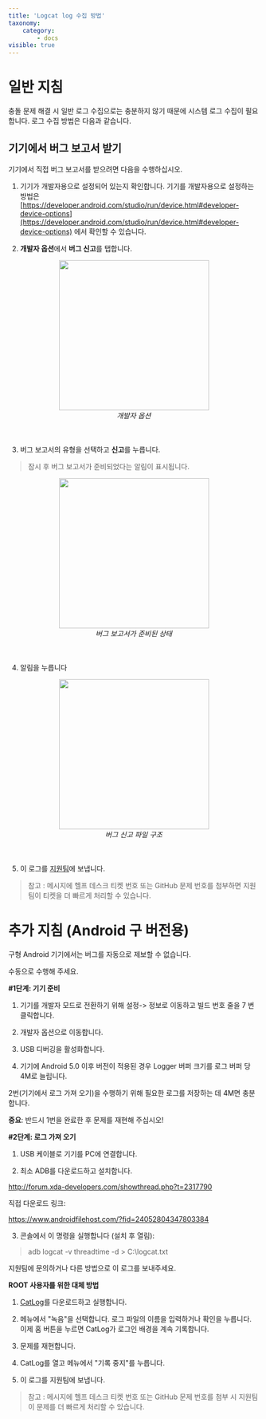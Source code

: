 ```yaml
---
title: 'Logcat log 수집 방법'
taxonomy:
    category:
        - docs
visible: true
---
```

# 일반 지침

충돌 문제 해결 시 일반 로그 수집으로는 충분하지 않기 때문에 시스템 로그 수집이 필요합니다. 로그 수집 방법은 다음과 같습니다.

## 기기에서 버그 보고서 받기

기기에서 직접 버그 보고서를 받으려면 다음을 수행하십시오.

1) 기기가 개발자용으로 설정되어 있는지 확인합니다. 기기를 개발자용으로 설정하는 방법은 [https://developer.android.com/studio/run/device.html#developer-device-options](https://developer.android.com/studio/run/device.html#developer-device-options) 에서 확인할 수 있습니다.

2) **개발자 옵션**에서 **버그 신고**를 탭합니다.

<center><img src="https://cdn.adguard.com/public/Adguard/kb/newscreenshots/Ko/LogCat/kor1.png" width="301" /></center>
<center><i>개발자 옵션</i></center>
<br><br>

3) 버그 보고서의 유형을 선택하고 **신고**를 누릅니다.
>잠시 후 버그 보고서가 준비되었다는 알림이 표시됩니다.

<center><img src="https://cdn.adguard.com/public/Adguard/kb/newscreenshots/Ko/LogCat/kor2.png" width="301" /></center>
<center><i>버그 보고서가 준비된 상태</i></center>
<br><br>

4) 알림을 누릅니다

<center><img src="https://cdn.adguard.com/public/Adguard/kb/newscreenshots/Ko/LogCat/3.png" width="301" /></center>
<center><i>버그 신고 파일 구조</i></center>
<br><br>

5) 이 로그를 [지원팀](mailto:support@adguard.com)에 보냅니다. 

> 참고 : 메시지에 헬프 데스크 티켓 번호 또는 GitHub 문제 번호를 첨부하면 지원팀이 티켓을 더 빠르게 처리할 수 있습니다.

# 추가 지침 (Android 구 버전용)
구형 Android 기기에서는 버그를 자동으로 제보할 수 없습니다.

수동으로 수행해 주세요.

**#1단계: 기기 준비**

1. 기기를 개발자 모드로 전환하기 위해 설정-> 정보로 이동하고 빌드 번호 줄을 7 번 클릭합니다.

2. 개발자 옵션으로 이동합니다.

3. USB 디버깅을 활성화합니다.

4. 기기에 Android 5.0 이후 버전이 적용된 경우 Logger 버퍼 크기를 로그 버퍼 당 4M로 늘립니다.

2번(기기에서 로그 가져 오기)을 수행하기 위해 필요한 로그를 저장하는 데 4M면 충분합니다.

**중요**: 반드시 1번을 완료한 후 문제를 재현해 주십시오!

**#2단계: 로그 가져 오기**

1. USB 케이블로 기기를 PC에 연결합니다.

2. 최소 ADB를 다운로드하고 설치합니다.

<http://forum.xda-developers.com/showthread.php?t=2317790>

직접 다운로드 링크:

<https://www.androidfilehost.com/?fid=24052804347803384>

3. 콘솔에서 이 명령을 실행합니다 (설치 후 열림):

>adb logcat -v threadtime -d > C:\logcat.txt

지원팀에 문의하거나 다른 방법으로 이 로그를 보내주세요.

**ROOT 사용자를 위한 대체 방법**

1. [CatLog](https://play.google.com/store/apps/details?id=com.nolanlawson.logcat)를 다운로드하고 실행합니다.

2. 메뉴에서 "녹음"을 선택합니다. 로그 파일의 이름을 입력하거나 확인을 누릅니다. 이제 홈 버튼을 누르면 CatLog가 로그인 배경을 계속 기록합니다.

3. 문제를 재현합니다.

4. CatLog를 열고 메뉴에서 "기록 중지"를 누릅니다.

5. 이 로그를 지원팀에 보냅니다.

>참고 : 메시지에 헬프 데스크 티켓 번호 또는 GitHub 문제 번호를 첨부 시 지원팀이 문제를 더 빠르게 처리할 수 있습니다.
